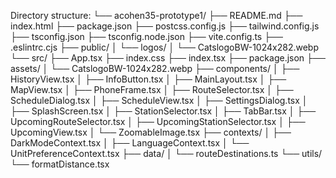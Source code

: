 Directory structure:
└── acohen35-prototype1/
    ├── README.md
    ├── index.html
    ├── package.json
    ├── postcss.config.js
    ├── tailwind.config.js
    ├── tsconfig.json
    ├── tsconfig.node.json
    ├── vite.config.ts
    ├── .eslintrc.cjs
    ├── public/
    │   └── logos/
    │       └── CatslogoBW-1024x282.webp
    └── src/
        ├── App.tsx
        ├── index.css
        ├── index.tsx
        ├── package.json
        ├── assets/
        │   └── CatslogoBW-1024x282.webp
        ├── components/
        │   ├── HistoryView.tsx
        │   ├── InfoButton.tsx
        │   ├── MainLayout.tsx
        │   ├── MapView.tsx
        │   ├── PhoneFrame.tsx
        │   ├── RouteSelector.tsx
        │   ├── ScheduleDialog.tsx
        │   ├── ScheduleView.tsx
        │   ├── SettingsDialog.tsx
        │   ├── SplashScreen.tsx
        │   ├── StationSelector.tsx
        │   ├── TabBar.tsx
        │   ├── UpcomingRouteSelector.tsx
        │   ├── UpcomingStationSelector.tsx
        │   ├── UpcomingView.tsx
        │   └── ZoomableImage.tsx
        ├── contexts/
        │   ├── DarkModeContext.tsx
        │   ├── LanguageContext.tsx
        │   └── UnitPreferenceContext.tsx
        ├── data/
        │   └── routeDestinations.ts
        └── utils/
            └── formatDistance.tsx
